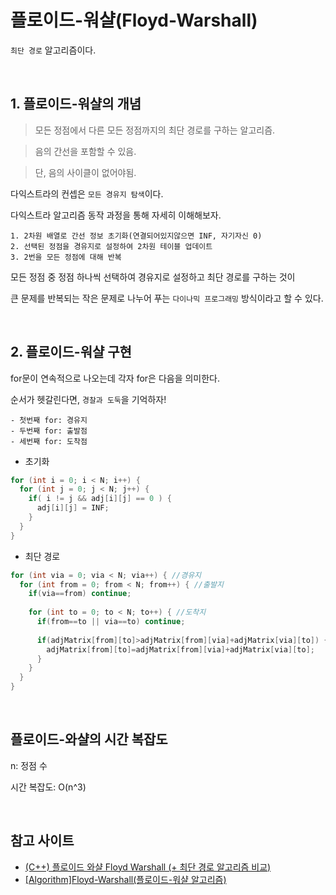 # 플로이드-워샬(Floyd-Warshall)

`최단 경로` 알고리즘이다.

<br>

## 1. 플로이드-워샬의 개념

> 모든 정점에서 다른 모든 정점까지의 최단 경로를 구하는 알고리즘.

> 음의 간선을 포함할 수 있음.

> 단, 음의 사이클이 없어야됨.

다익스트라의 컨셉은 `모든 경유지 탐색`이다.

다익스트라 알고리즘 동작 과정을 통해 자세히 이해해보자.

```
1. 2차원 배열로 간선 정보 초기화(연결되어있지않으면 INF, 자기자신 0)
2. 선택된 정점을 경유지로 설정하여 2차원 테이블 업데이트
3. 2번을 모든 정점에 대해 반복
```

모든 정점 중 정점 하나씩 선택하여 경유지로 설정하고 최단 경로를 구하는 것이

큰 문제를 반복되는 작은 문제로 나누어 푸는 `다이나믹 프로그래밍` 방식이라고 할 수 있다.

<br>

## 2. 플로이드-워샬 구현

for문이 연속적으로 나오는데 각자 for은 다음을 의미한다. 

순서가 헷갈린다면, `경찰과 도둑`을 기억하자!
```
- 첫번째 for: 경유지
- 두번째 for: 출발점
- 세번째 for: 도착점
```

- 초기화
```java
for (int i = 0; i < N; i++) {
  for (int j = 0; j < N; j++) {
    if( i != j && adj[i][j] == 0 ) {
      adj[i][j] = INF;
    }
  }
}
```

- 최단 경로
```java
for (int via = 0; via < N; via++) { //경유지
  for (int from = 0; from < N; from++) { //출발지
    if(via==from) continue;
    
    for (int to = 0; to < N; to++) { //도착지
      if(from==to || via==to) continue;
      
      if(adjMatrix[from][to]>adjMatrix[from][via]+adjMatrix[via][to]) {
        adjMatrix[from][to]=adjMatrix[from][via]+adjMatrix[via][to];
      }
    }
  }
}
```

<br>

## 플로이드-와샬의 시간 복잡도

n: 정점 수

시간 복잡도: O(n^3)

<br>

## 참고 사이트

- [(C++) 플로이드 와샬 Floyd Warshall (+ 최단 경로 알고리즘 비교)](https://ansohxxn.github.io/algorithm/floyd/)
- [[Algorithm]Floyd-Warshall(플로이드-워샬 알고리즘)](https://engkimbs.tistory.com/371)
